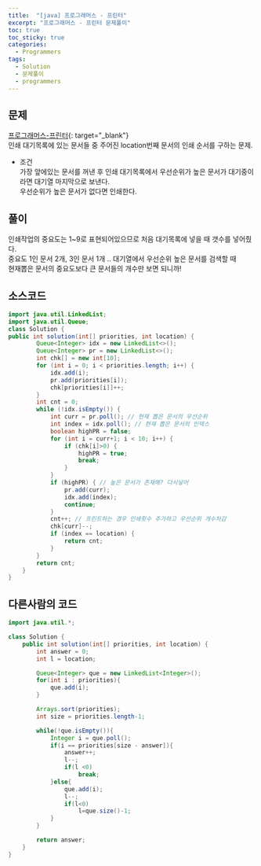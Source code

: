 ```yaml
---
title:  "[java] 프로그래머스 - 프린터"
excerpt: "프로그래머스 - 프린터 문제풀이"
toc: true
toc_sticky: true
categories:
  - Programmers
tags:
  - Solution
  - 문제풀이
  - programmers
---
```

## 문제  
[프로그래머스-프린터](https://programmers.co.kr/learn/courses/30/lessons/42587?language=java){: target="_blank"}  
인쇄 대기목록에 있는 문서들 중 주어진 location번째 문서의 인쇄 순서를 구하는 문제.  
* 조건  
가장 앞에있는 문서를 꺼낸 후 인쇄 대기목록에서 우선순위가 높은 문서가 대기중이라면 대기열 마지막으로 보낸다.  
우선순위가 높은 문서가 없다면 인쇄한다.  


## 풀이  

인쇄작업의 중요도는 1~9로 표현되어있으므로 처음 대기목록에 넣을 때 갯수를 넣어줬다.  
중요도 1인 문서 2개, 3인 문서 1개 ..
대기열에서 우선순위 높은 문서를 검색할 때  
현재뽑은 문서의 중요도보다 큰 문서들의 개수만 보면 되니까!  

## 소스코드  
```java
import java.util.LinkedList;
import java.util.Queue;
class Solution {
public int solution(int[] priorities, int location) {
		Queue<Integer> idx = new LinkedList<>();
		Queue<Integer> pr = new LinkedList<>();
		int chk[] = new int[10];
		for (int i = 0; i < priorities.length; i++) {
			idx.add(i);
			pr.add(priorities[i]);
			chk[priorities[i]]++;
		}
		int cnt = 0;
		while (!idx.isEmpty()) {
			int curr = pr.poll(); // 현재 뽑은 문서의 우선순위
			int index = idx.poll(); // 현재 뽑은 문서의 인덱스
			boolean highPR = false;
			for (int i = curr+1; i < 10; i++) {
				if (chk[i]>0) {
					highPR = true;
					break;
				}
			}
			if (highPR) { // 높은 문서가 존재해? 다시넣어
				pr.add(curr);
				idx.add(index);
				continue;
			}
			cnt++; // 프린트하는 경우 인쇄횟수 추가하고 우선순위 개수차감
			chk[curr]--;
			if (index == location) {
				return cnt;
			}
		}
		return cnt;
	}
}
```

## 다른사람의 코드  
```java
import java.util.*;

class Solution {
    public int solution(int[] priorities, int location) {
        int answer = 0;
        int l = location;

        Queue<Integer> que = new LinkedList<Integer>();
        for(int i : priorities){
            que.add(i);
        }

        Arrays.sort(priorities);
        int size = priorities.length-1;

        while(!que.isEmpty()){
            Integer i = que.poll();
            if(i == priorities[size - answer]){
                answer++;
                l--;
                if(l <0)
                    break;
            }else{
                que.add(i);
                l--;
                if(l<0)
                    l=que.size()-1;
            }
        }

        return answer;
    }
}
```
